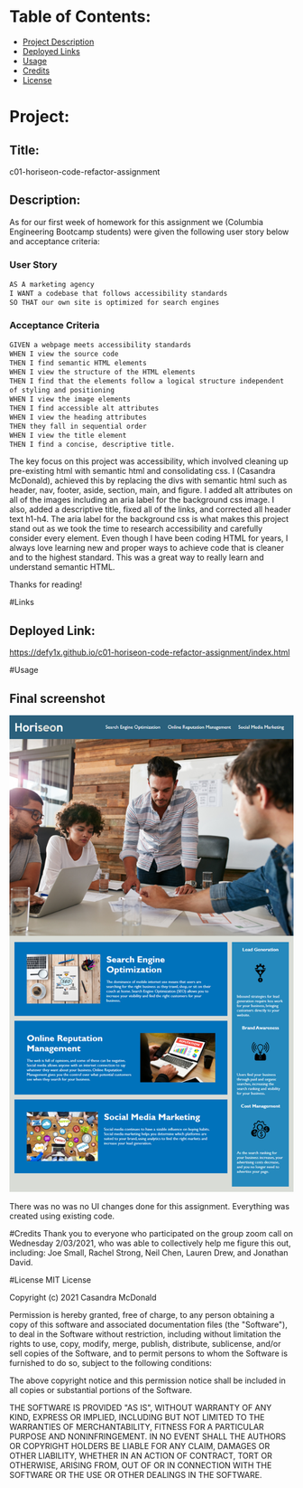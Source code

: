
# Table of Contents:
* [Project Description](#Project)
* [Deployed Links](#Links)
* [Usage](#Usage)
* [Credits](#Credits)
* [License](#License)

# Project:
## Title:
c01-horiseon-code-refactor-assignment

## Description:
As for our first week of homework for this assignment we (Columbia Engineering Bootcamp students) were given the following user story below and acceptance criteria:

### User Story

```
AS A marketing agency
I WANT a codebase that follows accessibility standards
SO THAT our own site is optimized for search engines
```

### Acceptance Criteria

```
GIVEN a webpage meets accessibility standards
WHEN I view the source code
THEN I find semantic HTML elements
WHEN I view the structure of the HTML elements
THEN I find that the elements follow a logical structure independent of styling and positioning
WHEN I view the image elements
THEN I find accessible alt attributes
WHEN I view the heading attributes
THEN they fall in sequential order
WHEN I view the title element
THEN I find a concise, descriptive title.
```
The key focus on this project was accessibility, which involved cleaning up pre-existing html with semantic html and consolidating css. I (Casandra McDonald), achieved this by replacing the divs with semantic html such as header, nav, footer, aside, section, main, and figure. I added alt attributes on all of the images including an aria label for the background css image. I also, added a descriptive title, fixed all of the links, and corrected all header text h1-h4. The aria label for the background css is what makes this project stand out as we took the time to research accessibility and carefully consider every element. Even though I have been coding HTML for years, I always love learning new and proper ways to achieve code that is cleaner and to the highest standard. This was a great way to really learn and understand semantic HTML.

Thanks for reading!

#Links
## Deployed Link:
https://defy1x.github.io/c01-horiseon-code-refactor-assignment/index.html

#Usage
## Final screenshot
![This is the final deployed screenshot of the homepage](requirements/01-html-css-git-homework-demo.png)

There was no was no UI changes done for this assignment. Everything was created using existing code.

#Credits
Thank you to everyone who participated on the group zoom call on Wednesday 2/03/2021, who was able to collectively help me figure this out, including: Joe Small, Rachel Strong, Neil Chen, Lauren Drew, and Jonathan David.

#License
MIT License

Copyright (c) 2021 Casandra McDonald

Permission is hereby granted, free of charge, to any person obtaining a copy
of this software and associated documentation files (the "Software"), to deal
in the Software without restriction, including without limitation the rights
to use, copy, modify, merge, publish, distribute, sublicense, and/or sell
copies of the Software, and to permit persons to whom the Software is
furnished to do so, subject to the following conditions:

The above copyright notice and this permission notice shall be included in all
copies or substantial portions of the Software.

THE SOFTWARE IS PROVIDED "AS IS", WITHOUT WARRANTY OF ANY KIND, EXPRESS OR
IMPLIED, INCLUDING BUT NOT LIMITED TO THE WARRANTIES OF MERCHANTABILITY,
FITNESS FOR A PARTICULAR PURPOSE AND NONINFRINGEMENT. IN NO EVENT SHALL THE
AUTHORS OR COPYRIGHT HOLDERS BE LIABLE FOR ANY CLAIM, DAMAGES OR OTHER
LIABILITY, WHETHER IN AN ACTION OF CONTRACT, TORT OR OTHERWISE, ARISING FROM,
OUT OF OR IN CONNECTION WITH THE SOFTWARE OR THE USE OR OTHER DEALINGS IN THE
SOFTWARE.
